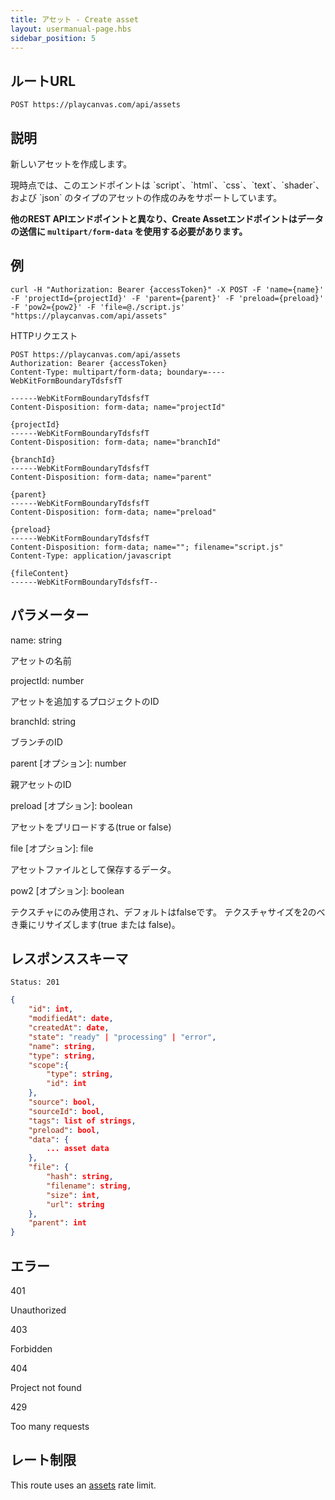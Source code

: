 ```yaml
---
title: アセット - Create asset
layout: usermanual-page.hbs
sidebar_position: 5
---
```


## ルートURL

```none
POST https://playcanvas.com/api/assets
```

## 説明

新しいアセットを作成します。

<div class="alert alert-info">
    現時点では、このエンドポイントは `script`、`html`、`css`、`text`、`shader`、および `json` のタイプのアセットの作成のみをサポートしています。
</div>

**他のREST APIエンドポイントと異なり、Create Assetエンドポイントはデータの送信に `multipart/form-data` を使用する必要があります。**

## 例

```none
curl -H "Authorization: Bearer {accessToken}" -X POST -F 'name={name}' -F 'projectId={projectId}' -F 'parent={parent}' -F 'preload={preload}' -F 'pow2={pow2}' -F 'file=@./script.js' "https://playcanvas.com/api/assets"
```

HTTPリクエスト

```text
POST https://playcanvas.com/api/assets
Authorization: Bearer {accessToken}
Content-Type: multipart/form-data; boundary=----WebKitFormBoundaryTdsfsfT

------WebKitFormBoundaryTdsfsfT
Content-Disposition: form-data; name="projectId"

{projectId}
------WebKitFormBoundaryTdsfsfT
Content-Disposition: form-data; name="branchId"

{branchId}
------WebKitFormBoundaryTdsfsfT
Content-Disposition: form-data; name="parent"

{parent}
------WebKitFormBoundaryTdsfsfT
Content-Disposition: form-data; name="preload"

{preload}
------WebKitFormBoundaryTdsfsfT
Content-Disposition: form-data; name=""; filename="script.js"
Content-Type: application/javascript

{fileContent}
------WebKitFormBoundaryTdsfsfT--
```
## パラメーター

<div class="params">
<div class="parameter"><span class="param">name: string</span><p>アセットの名前</p></div>
<div class="parameter"><span class="param">projectId: number</span><p>アセットを追加するプロジェクトのID</p></div>
<div class="parameter"><span class="param">branchId: string</span><p>ブランチのID</p></div>
<div class="parameter"><span class="param">parent [オプション]: number</span><p>親アセットのID</p></div>
<div class="parameter"><span class="param">preload [オプション]: boolean</span><p>アセットをプリロードする(true or false)</p></div>
<div class="parameter"><span class="param">file [オプション]: file</span><p>アセットファイルとして保存するデータ。</p></div>
<div class="parameter"><span class="param">pow2 [オプション]: boolean</span><p>テクスチャにのみ使用され、デフォルトはfalseです。 テクスチャサイズを2のべき乗にリサイズします(true または false)。</p></div>
</div>

## レスポンススキーマ

```none
Status: 201
```

```json
{
    "id": int,
    "modifiedAt": date,
    "createdAt": date,
    "state": "ready" | "processing" | "error",
    "name": string,
    "type": string,
    "scope":{
        "type": string,
        "id": int
    },
    "source": bool,
    "sourceId": bool,
    "tags": list of strings,
    "preload": bool,
    "data": {
        ... asset data
    },
    "file": {
        "hash": string,
        "filename": string,
        "size": int,
        "url": string
    },
    "parent": int
}
```

## エラー

<div class="params">
<div class="parameter"><span class="param">401</span><p>Unauthorized</p></div>
<div class="parameter"><span class="param">403</span><p>Forbidden</p></div>
<div class="parameter"><span class="param">404</span><p>Project not found</p></div>
<div class="parameter"><span class="param">429</span><p>Too many requests</p></div>
</div>

## レート制限

This route uses an [assets][1] rate limit.

[1]: /user-manual/api#rate-limiting

